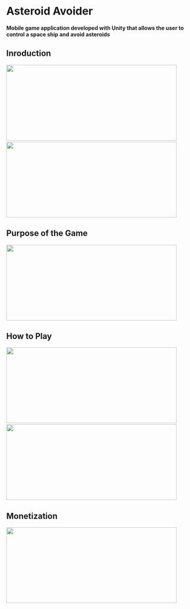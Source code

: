 # Asteroid Avoider
**Mobile game application developed with Unity that allows the user to control a space ship and avoid asteroids**

## Inroduction

<img src="https://user-images.githubusercontent.com/81495079/226218586-0be9f858-1045-4155-a8d5-349df8286f47.jpg" width="450" height="200">$~~~~~$<img src="https://user-images.githubusercontent.com/81495079/226218592-a4a70920-0b40-4f80-8057-7295cf9d0c58.jpg" width="450" height="200">

## Purpose of the Game

<img src="https://user-images.githubusercontent.com/81495079/226218599-a301956f-321a-4323-a938-71c19a2168a8.png" width="450" height="200">

## How to Play

<img src="https://user-images.githubusercontent.com/81495079/226218603-986bcee6-c549-4874-bd80-2f77cce68c89.png" width="450" height="200">$~~~~~$<img src="https://user-images.githubusercontent.com/81495079/226218607-c1e0cf66-384a-4350-9a6a-d1867f743621.png" width="450" height="200">

## Monetization

<img src="https://user-images.githubusercontent.com/81495079/226218615-167bf848-8a23-4c10-a00a-3eff95f6f432.png" width="450" height="200">
